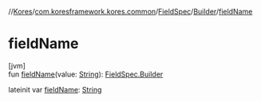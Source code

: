 //[Kores](../../../../index.md)/[com.koresframework.kores.common](../../index.md)/[FieldSpec](../index.md)/[Builder](index.md)/[fieldName](field-name.md)

# fieldName

[jvm]\
fun [fieldName](field-name.md)(value: [String](https://kotlinlang.org/api/latest/jvm/stdlib/kotlin/-string/index.html)): [FieldSpec.Builder](index.md)

lateinit var [fieldName](field-name.md): [String](https://kotlinlang.org/api/latest/jvm/stdlib/kotlin/-string/index.html)
